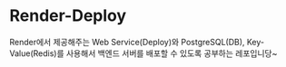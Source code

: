 # Render-Deploy
Render에서 제공해주는 Web Service(Deploy)와 PostgreSQL(DB), Key-Value(Redis)를 사용해서 백엔드 서버를 배포할 수 있도록 공부하는 레포입니당~
